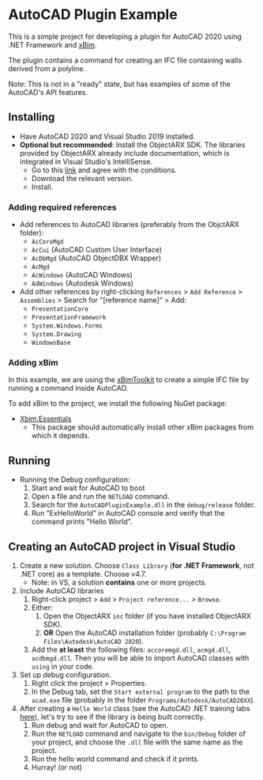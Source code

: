 # AutoCAD Plugin Example

This is a simple project for developing a plugin for AutoCAD 2020 using .NET Framework and [xBim](https://github.com/xBimTeam/). 

The plugin contains a command for creating an IFC file containing walls derived from a polyline.

Note: This is not in a "ready" state, but has examples of some of the AutoCAD's API features.

## Installing

- Have AutoCAD 2020 and Visual Studio 2019 installed.
- **Optional but recommended**: Install the ObjectARX SDK. The libraries provided by ObjectARX already include documentation, which is integrated in Visual Studio's IntelliSense.
    - Go to this [link](https://www.autodesk.com/developer-network/platform-technologies/autocad/objectarx-license-download) and agree with the conditions.
    - Download the relevant version.
    - Install.

### Adding required references

- Add references to AutoCAD libraries (preferably from the ObjctARX folder):
    - `AcCoreMgd` 
    - `AcCui` (AutoCAD Custom User Interface)
    - `AcDbMgd` (AutoCAD ObjectDBX Wrapper)
    - `AcMgd`
	- `AcWindows` (AutoCAD Windows)
    - `AdWindows` (Autodesk Windows)
- Add other references by right-clicking `References` > `Add Reference` > `Assemblies` > Search for "[reference name]" > Add:
  - `PresentationCore`
  - `PresentationFramework`
  - `System.Windows.Forms`
  - `System.Drawing`
  - `WindowsBase`

### Adding xBim

In this example, we are using the [xBimToolkit](https://docs.xbim.net/index.html) to create a simple IFC file by running a command inside AutoCAD.

To add xBim to the project, we install the following NuGet package:

- [Xbim.Essentials](https://www.nuget.org/packages/Xbim.Essentials/)
    - This package should automatically install other xBim packages from which it depends.

## Running

- Running the Debug configuration:
  1. Start and wait for AutoCAD to boot
  1. Open a file and run the `NETLOAD` command.
  1. Search for the `AutoCADPluginExample.dll` in the `debug/release` folder.
  1. Run "ExHelloWorld" in AutoCAD console and verify that the command prints "Hello World".  

## Creating an AutoCAD project in Visual Studio

1. Create a new solution. Choose `Class Library` (**for .NET Framework**, not .NET core) as a template. Choose v4.7.
    - Note: in VS, a solution **contains** one or more projects.
1. Include AutoCAD libraries
    1. Right-click project > `Add` > `Project reference...` > `Browse`.
    1. Either:
        1. Open the ObjectARX `inc` folder (if you have installed ObjectARX SDK).
        1. **OR** Open the AutoCAD installation folder (probably `C:\Program Files\Autodesk\AutoCAD 2020`).
    1. Add the **at least** the following files: `accoremgd.dll`, `acmgd.dll`, `acdbmgd.dll`. Then you will be able to import AutoCAD classes with `using` in your code.
1. Set up debug configuration.
    1. Right click the project > Properties.
    1. In the Debug tab, set the `Start external program` to the path to the `acad.exe` file (probably in the folder `Programs/Autodesk/AutoCAD20XX`).
1. After creating a `Hello World` class (see the AutoCAD .NET training labs [here](https://www.autodesk.com/developer-network/platform-technologies/autocad)), let's try to see if the library is being built correctly.
    1. Run debug and wait for AutoCAD to open.
    1. Run the `NETLOAD` command and navigate to the `bin/Debug` folder of your project, and choose the `.dll` file with the same name as the project.
    1. Run the hello world command and check if it prints.
    1. Hurray! (or not)
